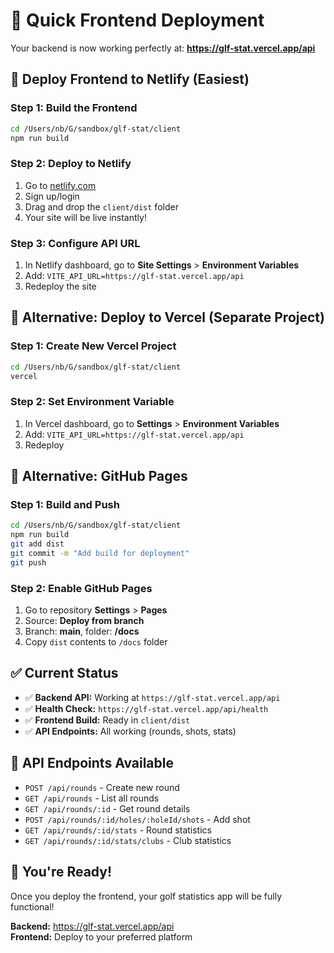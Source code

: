 # 🚀 Quick Frontend Deployment

Your backend is now working perfectly at: **https://glf-stat.vercel.app/api**

## 🎯 Deploy Frontend to Netlify (Easiest)

### Step 1: Build the Frontend
```bash
cd /Users/nb/G/sandbox/glf-stat/client
npm run build
```

### Step 2: Deploy to Netlify
1. Go to [netlify.com](https://netlify.com)
2. Sign up/login
3. Drag and drop the `client/dist` folder
4. Your site will be live instantly!

### Step 3: Configure API URL
1. In Netlify dashboard, go to **Site Settings** > **Environment Variables**
2. Add: `VITE_API_URL=https://glf-stat.vercel.app/api`
3. Redeploy the site

## 🎯 Alternative: Deploy to Vercel (Separate Project)

### Step 1: Create New Vercel Project
```bash
cd /Users/nb/G/sandbox/glf-stat/client
vercel
```

### Step 2: Set Environment Variable
1. In Vercel dashboard, go to **Settings** > **Environment Variables**
2. Add: `VITE_API_URL=https://glf-stat.vercel.app/api`
3. Redeploy

## 🎯 Alternative: GitHub Pages

### Step 1: Build and Push
```bash
cd /Users/nb/G/sandbox/glf-stat/client
npm run build
git add dist
git commit -m "Add build for deployment"
git push
```

### Step 2: Enable GitHub Pages
1. Go to repository **Settings** > **Pages**
2. Source: **Deploy from branch**
3. Branch: **main**, folder: **/docs**
4. Copy `dist` contents to `/docs` folder

## ✅ Current Status

- ✅ **Backend API:** Working at `https://glf-stat.vercel.app/api`
- ✅ **Health Check:** `https://glf-stat.vercel.app/api/health`
- ✅ **Frontend Build:** Ready in `client/dist`
- ✅ **API Endpoints:** All working (rounds, shots, stats)

## 🔗 API Endpoints Available

- `POST /api/rounds` - Create new round
- `GET /api/rounds` - List all rounds  
- `GET /api/rounds/:id` - Get round details
- `POST /api/rounds/:id/holes/:holeId/shots` - Add shot
- `GET /api/rounds/:id/stats` - Round statistics
- `GET /api/rounds/:id/stats/clubs` - Club statistics

## 🎉 You're Ready!

Once you deploy the frontend, your golf statistics app will be fully functional!

**Backend:** https://glf-stat.vercel.app/api  
**Frontend:** Deploy to your preferred platform

